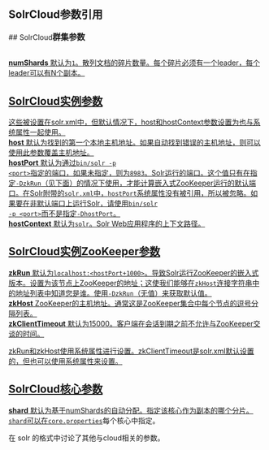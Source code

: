 ## SolrCloud参数引用 
<div class="content-intro view-box ">
## SolrCloud<span style="font-family: inherit; font-size: 16px; font-weight: 600;">群集参数</span>

## <a href="http://lucene.apache.org/solr/guide/7_0/parameter-reference.html#cluster-parameters"/>

**numShards**
默认为<code>1</code>。散列文档的碎片数量。每个碎片必须有一个leader，每个leader可以有N个副本。  

## SolrCloud实例参数<a href="http://lucene.apache.org/solr/guide/7_0/parameter-reference.html#solrcloud-instance-parameters"/>
这些被设置在solr.xml中，但默认情况下，host和hostContext参数设置为也与系统属性一起使用。  
**host**
默认为找到的第一个本地主机地址。如果自动找到错误的主机地址，则可以使用此参数覆盖主机地址。  
**hostPort**
默认为通过<code>bin/solr -p &lt;port&gt;</code>指定的端口，如果未指定，则为<code>8983</code>。Solr运行的端口。这个值只有在指定<code>-DzkRun</code>（见下面）的情况下使用，才能计算嵌入式ZooKeeper运行的默认端口。在Solr附带的<code>solr.xml</code>中，<code>hostPort</code>系统属性没有被引用，所以被忽略。如果要在非默认端口上运行Solr，请使用<code>bin/solr -p &lt;port&gt;</code>而不是指定<code>-DhostPort</code>。  
**hostContext**
默认为<code>solr</code>。Solr Web应用程序的上下文路径。  

## SolrCloud实例ZooKeeper参数<a href="http://lucene.apache.org/solr/guide/7_0/parameter-reference.html#solrcloud-instance-zookeeper-parameters"/>

**zkRun**
默认为<code>localhost:&lt;hostPort+1000&gt;</code>。导致Solr运行ZooKeeper的嵌入式版本。设置为该节点上ZooKeeper的地址；这使我们能够在<code>zkHost</code>连接字符串中的地址列表中知道您是谁。使用<code>-DzkRun</code>（无值）来获取默认值。  
**zkHost**
ZooKeeper的主机地址。通常这是ZooKeeper集合中每个节点的逗号分隔列表。  
**zkClientTimeout**
默认为15000。客户端在会话到期之前不允许与ZooKeeper交谈的时间。  

zkRun和zkHost使用系统属性进行设置。zkClientTimeout是solr.xml默认设置的，但也可以使用系统属性来设置。  
## SolrCloud核心参数<a href="http://lucene.apache.org/solr/guide/7_0/parameter-reference.html#solrcloud-core-parameters"/>

**shard**
默认为基于numShards的自动分配。指定该核心作为副本的哪个分片。<code>shard</code>可以在[<code>core.properties</code>](http://lucene.apache.org/solr/guide/7_0/defining-core-properties.html#defining-core-properties)每个核心中指定。  

在 solr 的格式中讨论了其他与cloud相关的参数。  
